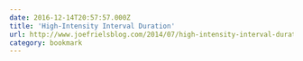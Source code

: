 ```yaml
---
date: 2016-12-14T20:57:57.000Z
title: 'High-Intensity Interval Duration'
url: http://www.joefrielsblog.com/2014/07/high-intensity-interval-duration.html
category: bookmark
---
```

